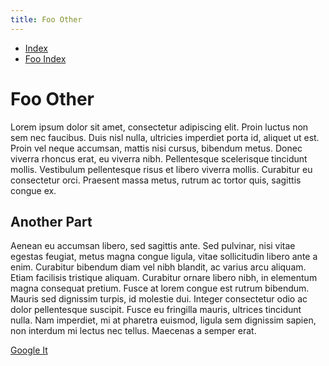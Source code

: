 ```yaml
---
title: Foo Other
---
```


* [Index](/index.html)
* [Foo Index](index.html)

# Foo Other

Lorem ipsum dolor sit amet, consectetur adipiscing elit. Proin luctus non sem
nec faucibus. Duis nisl nulla, ultricies imperdiet porta id, aliquet ut est.
Proin vel neque accumsan, mattis nisi cursus, bibendum metus. Donec viverra
rhoncus erat, eu viverra nibh. Pellentesque scelerisque tincidunt mollis.
Vestibulum pellentesque risus et libero viverra mollis. Curabitur eu
consectetur orci. Praesent massa metus, rutrum ac tortor quis, sagittis congue
ex.

## Another Part

Aenean eu accumsan libero, sed sagittis ante. Sed pulvinar, nisi vitae egestas
feugiat, metus magna congue ligula, vitae sollicitudin libero ante a enim.
Curabitur bibendum diam vel nibh blandit, ac varius arcu aliquam. Etiam
facilisis tristique aliquam. Curabitur ornare libero nibh, in elementum magna
consequat pretium. Fusce at lorem congue est rutrum bibendum. Mauris sed
dignissim turpis, id molestie dui. Integer consectetur odio ac dolor
pellentesque suscipit. Fusce eu fringilla mauris, ultrices tincidunt nulla. Nam
imperdiet, mi at pharetra euismod, ligula sem dignissim sapien, non interdum mi
lectus nec tellus. Maecenas a semper erat.

[Google It](http://google.com)
